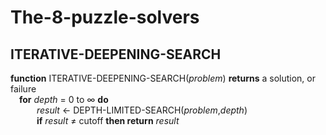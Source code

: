 # The-8-puzzle-solvers


## ITERATIVE-DEEPENING-SEARCH

__function__ ITERATIVE-DEEPENING-SEARCH(_problem_) __returns__ a solution, or failure  
&emsp;__for__ _depth_ = 0 to &infin; __do__  
&emsp;&emsp;&emsp;_result_ &larr; DEPTH\-LIMITED\-SEARCH(_problem_,_depth_)  
&emsp;&emsp;&emsp;__if__ _result_ &ne; cutoff __then return__ _result_
